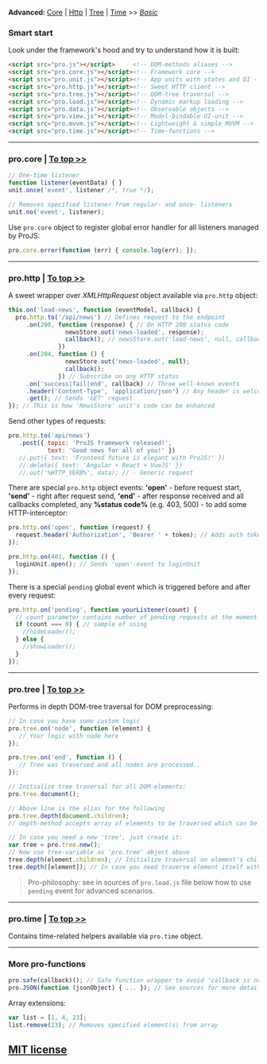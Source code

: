 <span id="top"></span>
<strong>Advanced: </strong> <a href="#core">Core</a> | <a href="#http">Http</a> | <a href="#tree">Tree</a> | <a href="#time">Time</a> >> *[Basic](README.md#top)*

### **Smart start**
Look under the framework's hood and try to understand how it is built:

```html
<script src="pro.js"></script>     <!-- DOM-methods aliases -->
<script src="pro.core.js"></script><!-- Framework core -->
<script src="pro.unit.js"></script><!-- App units with states and DI -->
<script src="pro.http.js"></script><!-- Sweet HTTP client -->
<script src="pro.tree.js"></script><!-- DOM-tree traversal -->
<script src="pro.load.js"></script><!-- Dynamic markup loading -->
<script src="pro.data.js"></script><!-- Observable objects -->
<script src="pro.view.js"></script><!-- Model-bindable UI-unit -->
<script src="pro.mvvm.js"></script><!-- Lightweight & simple MVVM -->
<script src="pro.time.js"></script><!-- Time-functions -->
```
---

### **pro.core** <span id="core"></span> | <a href="#top">To top >></a>

```javascript
// One-time listener
function listener(eventData) { }
unit.once('event', listener /*, true */);

// Removes specified listener from regular- and once- listeners
unit.no('event', listener);
```
 
Use `pro.core` object to register global error handler for all listeners managed by ProJS:
```javascript
pro.core.error(function (err) { console.log(err); });
```
---

### **pro.http** <span id="http"> |  </span><a href="#top">To top >></a>
A sweet wrapper over *XMLHttpRequest* object available via `pro.http` object:
 
```javascript
this.on('load-news', function (eventModel, callback) {
  pro.http.to('/api/news') // Defines request to the endpoint
     .on(200, function (response) { // On HTTP 200 status code
                newsStore.out('news-loaded', response);
                callback(); // newsStore.out('load-news', null, callback);
              }) 
     .on(204, function () { 
                newsStore.out('news-loaded', null);
                callback();
              }) // Subscribe on any HTTP status
     .on('success|fail|end', callback) // Three well-known events
     .header('Content-Type', 'application/json') // Any header is welcome
     .get(); // Sends 'GET' request
}); // This is how 'NewsStore' unit's code can be enhanced
```

Send other types of requests:
```javascript
pro.http.to('api/news')
   .post({ topic: 'ProJS framework released!',
           text: 'Good news for all of you!' })
   //.put({ text: 'Frontend future is elegant with ProJS!' })
   //.delete({ text: 'Angular + React + VueJS' })
   //.out('%HTTP_VERB%', data); // - Generic request
```

There are special `pro.http` object events: **'open'** - before request start, **'send'** - right after request send, **'end'** - after response received and all callbacks completed, any **%status code%** (e.g. 403, 500) - to add some HTTP-interceptor:

```javascript
pro.http.on('open', function (request) {
  request.header('Authorization', 'Bearer ' + token); // Adds auth token on each request
});

pro.http.on(401, function () {
  loginUnit.open(); // Sends 'open'-event to loginUnit
});
```

There is a special `pending` global event which is triggered before and after every request:

```javascript
pro.http.on('pending', function yourListener(count) {
  // count parameter contains number of pending requests at the moment
  if (count === 0) { // sample of using
    //hideLoader();
  } else {
    //showLoader();
  }
});
```
---

### **pro.tree** <span id="tree"> |  </span><a href="#top">To top >></a>
Performs in depth DOM-tree traversal for DOM preprocessing:
 
 ```javascript
 // In case you have some custom logic
 pro.tree.on('node', function (element) {
    // Your logic with node here
 });

 pro.tree.on('end', function () {
    // Tree was traversed and all nodes are processed..
 });

 // Initialize tree traversal for all DOM-elements:
 pro.tree.document();

 // Above line is the alias for the following
 pro.tree.depth(document.children);
 // depth-method accepts array of elements to be traversed which can be used for any elements array

 // In case you need a new 'tree', just create it:
 var tree = pro.tree.new();
 // Now use tree-variable as 'pro.tree' object above
 tree.depth(element.children); // Initialize traversal on element's children
 tree.depth([element]); // In case you need traverse element itself with its children
 ```

 > Pro-philosophy: see in sources of `pro.load.js` file below how to use `pending` event for advanced scenarios.

---

### **pro.time** <span id="time"> |  </span><a href="#top">To top >></a>
Contains time-related helpers available via `pro.time` object.

---

### **More pro-functions**

```javascript
pro.safe(callback)(); // Safe function wrapper to avoid 'callback is not defined' exceptions
pro.JSON(function (jsonObject) { ... }); // See sources for more details :)
```

Array extensions:

```javascript
var list = [1, 4, 23];
list.remove(23); // Removes specified element(s) from array
```

## [MIT license](http://opensource.org/licenses/MIT)